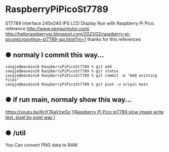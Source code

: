 # RaspberryPiPicoSt7789
ST7789 Interface 240x240 IPS LCD Display Run with Raspberry Pi Pico. reference http://www.penguintutor.com/ http://helloraspberrypi.blogspot.com/2021/02/raspberry-pi-picomicropython-st7789-spi.html?m=1 thanks for this references

## ● normaly I commit this way...
```
sangje@macmini0 RaspberryPiPicoSt7789 % git add .
sangje@macmini0 RaspberryPiPicoSt7789 % git status
sangje@macmini0 RaspberryPiPicoSt7789 % git commit -m "Add existing files"
sangje@macmini0 RaspberryPiPicoSt7789 % git push -u origin main  
```

## ● if run main, normaly show this way...
https://youtu.be/KnY7AaVzwSo
[![Raspberry Pi Pico st7789 slow image write test. pixel by pixel way.]](https://youtu.be/KnY7AaVzwSo "Raspberry Pi Pico st7789 slow image write test. pixel by pixel way.")

## ● /util    
You Can convert PNG data to RAW
